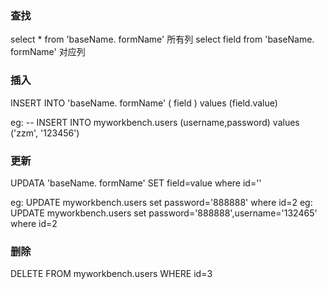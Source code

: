 ### 查找
select * from 'baseName. formName' 所有列
select field from 'baseName. formName' 对应列
### 插入

INSERT INTO  'baseName. formName' ( field ) values (field.value)

eg: -- INSERT INTO myworkbench.users (username,password) values ('zzm', '123456')

### 更新

UPDATA 'baseName. formName' SET field=value where id=''

eg: UPDATE myworkbench.users set password='888888' where id=2
eg: UPDATE myworkbench.users set password='888888',username='132465' where id=2

### 删除

DELETE FROM myworkbench.users WHERE id=3